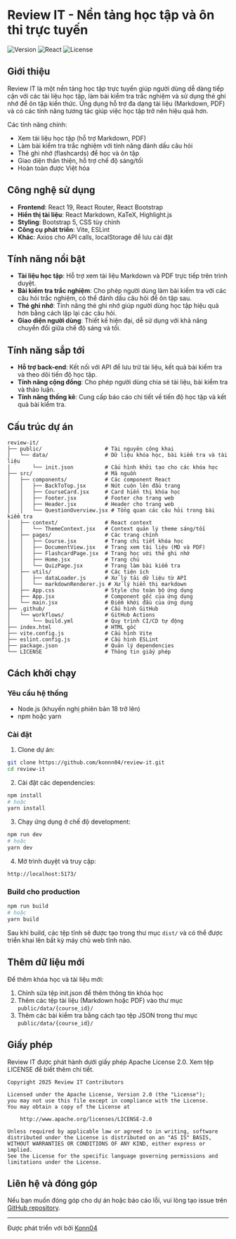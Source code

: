 # Review IT - Nền tảng học tập và ôn thi trực tuyến

![Version](https://img.shields.io/badge/Version-1.0-blue?style=for-the-badge)
![React](https://img.shields.io/badge/React-19.1.0-61DAFB?style=for-the-badge&logo=react&logoColor=white)
![License](https://img.shields.io/badge/License-Apache%202.0-brightgreen?style=for-the-badge)

## Giới thiệu

Review IT là một nền tảng học tập trực tuyến giúp người dùng dễ dàng tiếp cận với các tài liệu học tập, làm bài kiểm tra trắc nghiệm và sử dụng thẻ ghi nhớ để ôn tập kiến thức. Ứng dụng hỗ trợ đa dạng tài liệu (Markdown, PDF) và có các tính năng tương tác giúp việc học tập trở nên hiệu quả hơn.

Các tính năng chính:
- Xem tài liệu học tập (hỗ trợ Markdown, PDF)
- Làm bài kiểm tra trắc nghiệm với tính năng đánh dấu câu hỏi
- Thẻ ghi nhớ (flashcards) để học và ôn tập
- Giao diện thân thiện, hỗ trợ chế độ sáng/tối
- Hoàn toàn được Việt hóa

## Công nghệ sử dụng

- **Frontend**: React 19, React Router, React Bootstrap
- **Hiển thị tài liệu**: React Markdown, KaTeX, Highlight.js
- **Styling**: Bootstrap 5, CSS tùy chỉnh
- **Công cụ phát triển**: Vite, ESLint
- **Khác**: Axios cho API calls, localStorage để lưu cài đặt

## Tính năng nổi bật
- **Tài liệu học tập**: Hỗ trợ xem tài liệu Markdown và PDF trực tiếp trên trình duyệt.
- **Bài kiểm tra trắc nghiệm**: Cho phép người dùng làm bài kiểm tra với các câu hỏi trắc nghiệm, có thể đánh dấu câu hỏi để ôn tập sau.
- **Thẻ ghi nhớ**: Tính năng thẻ ghi nhớ giúp người dùng học tập hiệu quả hơn bằng cách lặp lại các câu hỏi.
- **Giao diện người dùng**: Thiết kế hiện đại, dễ sử dụng với khả năng chuyển đổi giữa chế độ sáng và tối.

## Tính năng sắp tới
- **Hỗ trợ back-end**: Kết nối với API để lưu trữ tài liệu, kết quả bài kiểm tra và theo dõi tiến độ học tập.
- **Tính năng cộng đồng**: Cho phép người dùng chia sẻ tài liệu, bài kiểm tra và thảo luận.
- **Tính năng thống kê**: Cung cấp báo cáo chi tiết về tiến độ học tập và kết quả bài kiểm tra.

## Cấu trúc dự án

```
review-it/
├── public/                    # Tài nguyên công khai
│   └── data/                  # Dữ liệu khóa học, bài kiểm tra và tài liệu
│       └── init.json          # Cấu hình khởi tạo cho các khóa học
├── src/                       # Mã nguồn
│   ├── components/            # Các component React
│   │   ├── BackToTop.jsx      # Nút cuộn lên đầu trang
│   │   ├── CourseCard.jsx     # Card hiển thị khóa học
│   │   ├── Footer.jsx         # Footer cho trang web
│   │   ├── Header.jsx         # Header cho trang web
│   │   └── QuestionOverview.jsx # Tổng quan các câu hỏi trong bài kiểm tra
│   ├── context/               # React context
│   │   └── ThemeContext.jsx   # Context quản lý theme sáng/tối
│   ├── pages/                 # Các trang chính
│   │   ├── Course.jsx         # Trang chi tiết khóa học
│   │   ├── DocumentView.jsx   # Trang xem tài liệu (MD và PDF)
│   │   ├── FlashcardPage.jsx  # Trang học với thẻ ghi nhớ
│   │   ├── Home.jsx           # Trang chủ
│   │   └── QuizPage.jsx       # Trang làm bài kiểm tra
│   ├── utils/                 # Các tiện ích
│   │   ├── dataLoader.js      # Xử lý tải dữ liệu từ API
│   │   └── markdownRenderer.js # Xử lý hiển thị markdown
│   ├── App.css                # Style cho toàn bộ ứng dụng
│   ├── App.jsx                # Component gốc của ứng dụng
│   └── main.jsx               # Điểm khởi đầu của ứng dụng
├── .github/                   # Cấu hình GitHub
│   └── workflows/             # GitHub Actions
│       └── build.yml          # Quy trình CI/CD tự động
├── index.html                 # HTML gốc
├── vite.config.js             # Cấu hình Vite
├── eslint.config.js           # Cấu hình ESLint
├── package.json               # Quản lý dependencies
└── LICENSE                    # Thông tin giấy phép
```

## Cách khởi chạy

### Yêu cầu hệ thống

- Node.js (khuyến nghị phiên bản 18 trở lên)
- npm hoặc yarn

### Cài đặt

1. Clone dự án:

```bash
git clone https://github.com/konnn04/review-it.git
cd review-it
```

2. Cài đặt các dependencies:

```bash
npm install
# hoặc
yarn install
```

3. Chạy ứng dụng ở chế độ development:

```bash
npm run dev
# hoặc
yarn dev
```

4. Mở trình duyệt và truy cập:

```
http://localhost:5173/
```

### Build cho production

```bash
npm run build
# hoặc
yarn build
```

Sau khi build, các tệp tĩnh sẽ được tạo trong thư mục `dist/` và có thể được triển khai lên bất kỳ máy chủ web tĩnh nào.

## Thêm dữ liệu mới

Để thêm khóa học và tài liệu mới:

1. Chỉnh sửa tệp init.json để thêm thông tin khóa học
2. Thêm các tệp tài liệu (Markdown hoặc PDF) vào thư mục `public/data/{course_id}/`
3. Thêm các bài kiểm tra bằng cách tạo tệp JSON trong thư mục `public/data/{course_id}/`

## Giấy phép

Review IT được phát hành dưới giấy phép Apache License 2.0. Xem tệp LICENSE để biết thêm chi tiết.

```
Copyright 2025 Review IT Contributors

Licensed under the Apache License, Version 2.0 (the "License");
you may not use this file except in compliance with the License.
You may obtain a copy of the License at

    http://www.apache.org/licenses/LICENSE-2.0

Unless required by applicable law or agreed to in writing, software
distributed under the License is distributed on an "AS IS" BASIS,
WITHOUT WARRANTIES OR CONDITIONS OF ANY KIND, either express or implied.
See the License for the specific language governing permissions and
limitations under the License.
```

## Liên hệ và đóng góp

Nếu bạn muốn đóng góp cho dự án hoặc báo cáo lỗi, vui lòng tạo issue trên [GitHub repository](https://github.com/konnn04/reviews-it).

---

Được phát triển với bởi [Konn04](https://github.com/konnn04)
